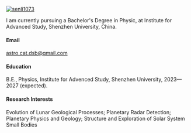 

[![senli1073](https://img.shields.io/badge/senli1073-github-blue?logo=github)](https://github.com/senli1073)

I am currently pursuing a Bachelor's Degree in Physic, at Institute for Advanced Study, Shenzhen University, China.

#### Email
astro.cat.dsb@gmail.com

#### Education
B.E., Physics, Institute for Advenced Study, Shenzhen University, 2023—2027 (expected).

#### Research Interests
Evolution of Lunar Geological Processes; 
Planetary Radar Detection; 
Planetary Physics and Geology; 
Structure and Exploration of Solar System Small Bodies

